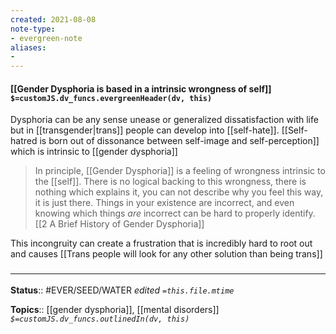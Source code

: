 ```yaml
---
created: 2021-08-08
note-type: 
- evergreen-note
aliases:
- 
---
```


#### [[Gender Dysphoria is based in a intrinsic wrongness of self]] `$=customJS.dv_funcs.evergreenHeader(dv, this)`

 Dysphoria can be any sense unease or generalized dissatisfaction with life but in [[transgender|trans]] people can develop into [[self-hate]]. [[Self-hatred is born out of dissonance between self-image and self-perception]] which is intrinsic to [[gender dysphoria]]

 > In principle, [[Gender Dysphoria]] is a feeling of wrongness intrinsic to the [[self]]. There is no logical backing to this wrongness, there is nothing which explains it, you can not describe why you feel this way, it is just there. Things in your existence are incorrect, and even knowing which things _are_ incorrect can be hard to properly identify.
 > [[2 A Brief History of Gender Dysphoria]]

This incongruity can create a frustration that is incredibly hard to root out and causes [[Trans people will look for any other solution than being trans]]

### <hr class="footnote"/>

**Status**:: #EVER/SEED/WATER 
*edited `=this.file.mtime`*

**Topics**:: [[gender dysphoria]], [[mental disorders]]
*`$=customJS.dv_funcs.outlinedIn(dv, this)`*

